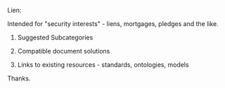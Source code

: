 Lien:

Intended for "security interests" - liens, mortgages, pledges and the like.  

1. Suggested Subcategories

2. Compatible document solutions

3. Links to existing resources - standards, ontologies, models

Thanks.  
